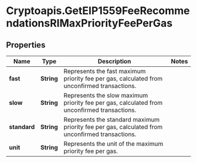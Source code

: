 # Cryptoapis.GetEIP1559FeeRecommendationsRIMaxPriorityFeePerGas

## Properties

Name | Type | Description | Notes
------------ | ------------- | ------------- | -------------
**fast** | **String** | Represents the fast maximum priority fee per gas, calculated from unconfirmed transactions. | 
**slow** | **String** | Represents the slow maximum priority fee per gas, calculated from unconfirmed transactions. | 
**standard** | **String** | Represents the standard maximum priority fee per gas, calculated from unconfirmed transactions. | 
**unit** | **String** | Represents the unit of the maximum priority fee per gas. | 


